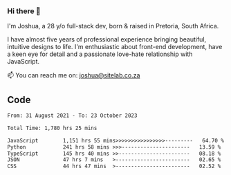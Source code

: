 ### Hi there 👋

I'm Joshua, a 28 y/o full-stack dev, born & raised in Pretoria, South Africa. 

I have almost five years of professional experience bringing beautiful, intuitive designs to life. I'm enthusiastic about front-end development, have a keen eye for detail and a passionate love-hate relationship with JavaScript.

📫 You can reach me on: joshua@sitelab.co.za

## **Code**

<!--START_SECTION:waka-->

```txt
From: 31 August 2021 - To: 23 October 2023

Total Time: 1,780 hrs 25 mins

JavaScript        1,151 hrs 55 mins>>>>>>>>>>>>>>>>---------   64.70 %
Python            241 hrs 58 mins >>>----------------------   13.59 %
TypeScript        145 hrs 40 mins >>-----------------------   08.18 %
JSON              47 hrs 7 mins   >------------------------   02.65 %
CSS               44 hrs 47 mins  >------------------------   02.52 %
```

<!--END_SECTION:waka-->
